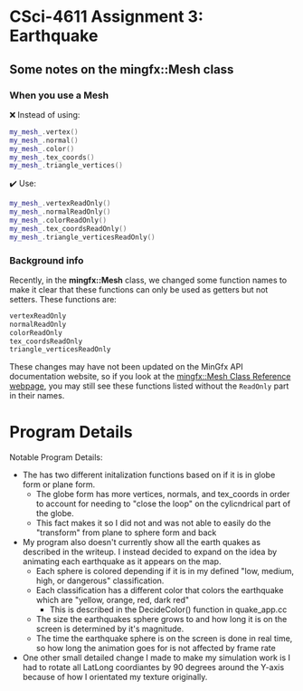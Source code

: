 # CSci-4611 Assignment 3:  Earthquake

## Some notes on the mingfx::Mesh class

### When you use a Mesh

:x: Instead of using: 

```cpp
my_mesh_.vertex()
my_mesh_.normal()
my_mesh_.color()
my_mesh_.tex_coords()
my_mesh_.triangle_vertices()
```

:heavy_check_mark: Use:

```cpp
my_mesh_.vertexReadOnly()
my_mesh_.normalReadOnly()
my_mesh_.colorReadOnly()
my_mesh_.tex_coordsReadOnly()
my_mesh_.triangle_verticesReadOnly()
```

### Background info

Recently, in the **mingfx::Mesh** class, we changed some function names to make it clear that these functions can only be used as getters but not setters. These functions are:

```cpp
vertexReadOnly
normalReadOnly
colorReadOnly
tex_coordsReadOnly
triangle_verticesReadOnly
```

These changes may have not been updated on the MinGfx API documentation website, so if you look at the [mingfx::Mesh Class Reference webpage](https://ivlab.github.io/MinGfx/classmingfx_1_1_mesh.html), you may still see these functions listed without the `ReadOnly` part in their names.

# Program Details

Notable Program Details:
* The has two different initalization functions based on if it is in globe form or plane form.
  * The globe form has more vertices, normals, and tex_coords in order to account for needing to "close the loop" on the cylicndrical part of the globe.
  * This fact makes it so I did not and was not able to easily do the "transform" from plane to sphere form and back
* My program also doesn't currently show all the earth quakes as described in the writeup.  I instead decided to expand on the idea by animating each earthquake as it appears on the map.
  * Each sphere is colored depending if it is in my defined "low, medium, high, or dangerous" classification.
  * Each classification has a different color that colors the earthquake which are "yellow, orange, red, dark red"
    * This is described in the DecideColor() function in quake_app.cc
  * The size the earthquakes sphere grows to and how long it is on the screen is determined by it's magnitude.
  * The time the earthquake sphere is on the screen is done in real time, so how long the animation goes for is not affected by frame rate
* One other small detailed change I made to make my simulation work is I had to rotate all LatLong coordiantes by 90 degrees around the Y-axis because of how I orientated my texture originally.

